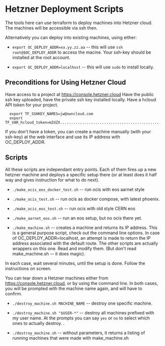 # Hetzner Deployment Scripts

The tools here can use terraform to deploy machines into Hetzner cloud.
The machines will be accessible via ssh then.

Alternatively you can deploy into existing machines, using either:

 * `export OC_DEPLOY_ADDR=xx.yy.zz.aa` -- this will use `ssh root@$OC_DEPLOY_ADDR` to access the macine. Your ssh-key should be installed at the root account.

 * `export OC_DEPLOY_ADDR=localhost` -- this will use `sudo` to install locally.


## Preconditions for Using Hetzner Cloud

Have access to a project at https://console.hetzner.cloud
Have the public ssh key uploaded, have the private ssh key installed locally.
Have a hcloud API token for your project.
```
  export TF_SSHKEY_NAMES=jw@owncloud.com
  export TF_VAR_hcloud_token=mZdZX......................................................L8bml
```
If you don't have a token, you can create a machine manually (with your ssh-key) at the web interface and use its IP address with OC_DEPLOY_ADDR.


## Scripts

All these scripts are independant entry points. Each of them fires up a new hetzner machine 
and deploys a specific setup there (or at least does it half way and gives instruction for what to do next).

 * `./make_ocis_eos_docker_test.sh` -- run ocis with eos aarnet style

 * `./make_ocis_test.sh` -- run ocis as docker compose, with latest phoenix.

 * `./make_ocis_eos_test.sh` -- run ocis with old style CERN eos

 * `./make_aarnet_eos.sh` -- run an eos setup, but no ocis there yet. 

 * `./make_machine.sh` -- creates a machine and returns its IP address.
   This is a general purpose script, check out the command line options.
   In case of OC_DEPLOY_ADDR=localhost, an attempt is made to return the IP address associated with the default route.
   The other scripts are actually wrappers on this one. Read and modify them. (But don't read make_machine.sh -- it does magic).

In each case, wait several minutes, until the setup is done.
Follow the instructions on screen.

You can tear down a Hetzner machines either from https://console.hetzner.cloud, or by using the command line.
In both cases, you will be prompted with the machine name again, and will have to confirm.

  * `./destroy_machine.sh MACHINE_NAME` -- destroy one specific machine.
  
  * `./destroy_machine.sh "$USER-*"` -- destroy all machines prefixed with my user name. At the prompts you can say `yes` or `no` to select which ones to actually destroy.
  .
  * `./destroy_machine.sh` -- without parameters, it returns a listing of running machines that were made with make_machine.sh
